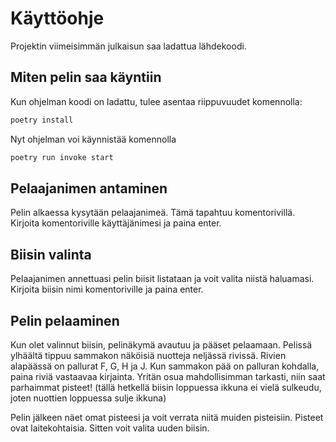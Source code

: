 # Käyttöohje

Projektin viimeisimmän julkaisun saa ladattua lähdekoodi.

## Miten pelin saa käyntiin

Kun ohjelman koodi on ladattu, tulee asentaa riippuvuudet komennolla:

```bash
poetry install
```

Nyt ohjelman voi käynnistää komennolla

```bash
poetry run invoke start
```

## Pelaajanimen antaminen

Pelin alkaessa kysytään pelaajanimeä. Tämä tapahtuu komentorivillä. Kirjoita komentoriville käyttäjänimesi ja paina enter.

## Biisin valinta

Pelaajanimen annettuasi pelin biisit listataan ja voit valita niistä haluamasi. Kirjoita biisin nimi komentoriville ja paina enter.

## Pelin pelaaminen

Kun olet valinnut biisin, pelinäkymä avautuu ja pääset pelaamaan. Pelissä ylhäältä tippuu sammakon näköisiä nuotteja neljässä rivissä. Rivien alapäässä on pallurat F, G, H ja J. Kun sammakon pää on palluran kohdalla, paina riviä vastaavaa kirjainta. Yritän osua mahdollisimman tarkasti, niin saat parhaimmat pisteet!
(tällä hetkellä biisin loppuessa ikkuna ei vielä sulkeudu, joten nuottien loppuessa sulje ikkuna)

Pelin jälkeen näet omat pisteesi ja voit verrata niitä muiden pisteisiin. Pisteet ovat laitekohtaisia. Sitten voit valita uuden biisin.
